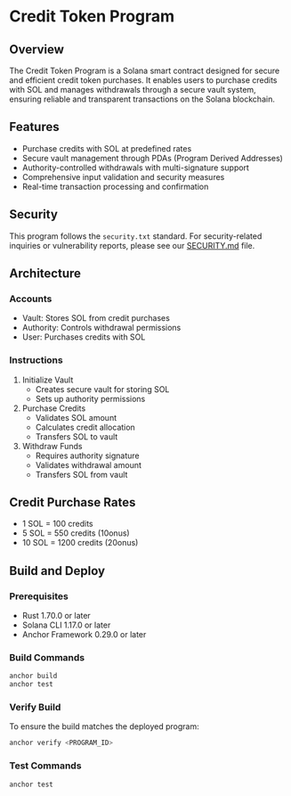# Credit Token Program

## Overview
The Credit Token Program is a Solana smart contract designed for secure and efficient credit token purchases. It enables users to purchase credits with SOL and manages withdrawals through a secure vault system, ensuring reliable and transparent transactions on the Solana blockchain.

## Features
- Purchase credits with SOL at predefined rates
- Secure vault management through PDAs (Program Derived Addresses)
- Authority-controlled withdrawals with multi-signature support
- Comprehensive input validation and security measures
- Real-time transaction processing and confirmation

## Security
This program follows the `security.txt` standard. For security-related inquiries or vulnerability reports, please see our [SECURITY.md](./SECURITY.md) file.

## Architecture

### Accounts
- Vault: Stores SOL from credit purchases
- Authority: Controls withdrawal permissions
- User: Purchases credits with SOL

### Instructions
1. Initialize Vault
   - Creates secure vault for storing SOL
   - Sets up authority permissions
2. Purchase Credits
   - Validates SOL amount
   - Calculates credit allocation
   - Transfers SOL to vault
3. Withdraw Funds
   - Requires authority signature
   - Validates withdrawal amount
   - Transfers SOL from vault

## Credit Purchase Rates
- 1 SOL = 100 credits
- 5 SOL = 550 credits (10onus)
- 10 SOL = 1200 credits (20onus)

## Build and Deploy

### Prerequisites
- Rust 1.70.0 or later
- Solana CLI 1.17.0 or later
- Anchor Framework 0.29.0 or later

### Build Commands
```bash
anchor build
anchor test
```

### Verify Build
To ensure the build matches the deployed program:
```bash
anchor verify <PROGRAM_ID>
```

### Test Commands
```bash
anchor test
```